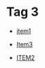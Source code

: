 # Tag 3


 - [item1](./item1/index.md)
    
 - [Item3](./Item3/index.md)
    
 - [ITEM2](./ITEM2/index.md)
    

